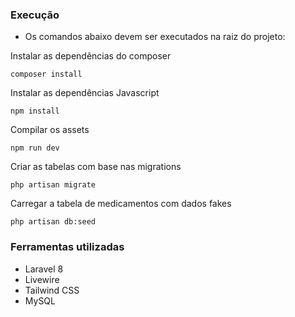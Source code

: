 ### Execução

* Os comandos abaixo devem ser executados na raiz do projeto:

Instalar as dependências do composer
```
composer install
```

Instalar as dependências Javascript
```
npm install
```

Compilar os assets
```
npm run dev
```

Criar as tabelas com base nas migrations
```
php artisan migrate
```

Carregar a tabela de medicamentos com dados fakes
```
php artisan db:seed
```

### Ferramentas utilizadas

* Laravel 8
* Livewire
* Tailwind CSS
* MySQL
